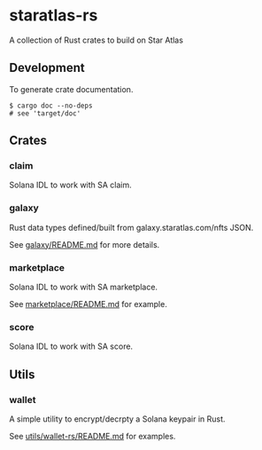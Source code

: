 # staratlas-rs

A collection of Rust crates to build on Star Atlas

## Development

To generate crate documentation.

```
$ cargo doc --no-deps
# see 'target/doc'
```

## Crates

### claim

Solana IDL to work with SA claim.

### galaxy

Rust data types defined/built from galaxy.staratlas.com/nfts JSON.

See [galaxy/README.md](galaxy/README.md) for more details.

### marketplace

Solana IDL to work with SA marketplace.

See [marketplace/README.md](marketplace/README.md) for example.

### score

Solana IDL to work with SA score.

## Utils

### wallet

A simple utility to encrypt/decrpty a Solana keypair in Rust.

See [utils/wallet-rs/README.md](utils/wallet-rs/README.md) for examples.